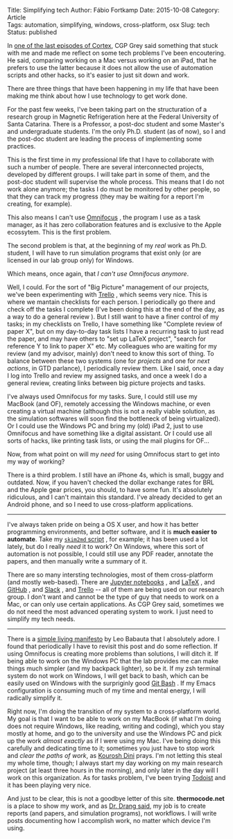 Title: Simplifying tech
Author: Fábio Fortkamp
Date: 2015-10-08
Category: Article  
Tags: automation, simplifying, windows, cross-platform, osx
Slug: tech  
Status: published  

In [one of the last episodes of Cortex](http://www.relay.fm/cortex/13 ), CGP Grey said something that stuck with me and made me reflect on some tech problems I've been encoutering. He said, comparing working on a Mac versus working on an iPad, that he prefers to use the latter because it does not allow the use of automation scripts and other hacks, so it's easier to just sit down and work.

There are three things that have been happening in my life that have been making me think about how I use technology to get work done.

For the past few weeks, I've been taking part on the structuration of a research group in Magnetic Refrigeration here at the Federal University of Santa Catarina. There is a Professor, a post-doc student and some Master's and undergraduate students. I'm the only Ph.D. student (as of now), so I and the post-doc student are leading the process of implementing some practices.

This is the first time in my professional life that I have to collaborate with such a number of people. There are several interconnected projects, developed by different groups. I will take part in some of them, and the post-doc student will supervise the whole process. This means that I do not work alone anymore; the tasks I do must be monitored by other people, so that they can track my progress (they may be waiting for a report I'm creating, for example).

This also means I can't use [Omnifocus](https://www.omnigroup.com/omnifocus/ ) 
, the program I use as a task manager, as it has zero collaboration features and is exclusive to the Apple ecossytem. This is the first problem.

The second problem is that, at the  beginning of my *real* work as Ph.D. student, I will have to run simulation programs that exist only (or are licensed in our lab group only) for Windows.

Which means, once again, that *I can't use Omnifocus anymore*.

Well, I could. For the sort of "Big Picture" management of our projects, we've been experimenting with [Trello](http://trello.com ) 
, which seems very nice. This is where we mantain checklists for each person. I periodically go there and check off the tasks I complete (I've been doing this at the end of the day, as a way to do a general review ). But I still want to have a finer control of my tasks; in my checklists on Trello, I have something like "Complete review of paper X", but on my day-to-day task lists I have a recurring task to just read the paper, and may have others to "set up LaTeX project", "search for reference Y to link to paper X" etc. My colleagues who are waiting for my review (and my advisor, mainly) don't need to know this sort of thing. To balance between these two systems (one for *projects* and one for *next actions*, in GTD parlance), I periodically review them. Like I said, once a day I log into Trello and review my assigned tasks, and once a week I do a general review, creating links between big picture projects and tasks.

I've always used Omnifocus for my tasks. Sure, I could still use my MacBook (and OF), remotely accessing the Windows machine, or even creating a virtual machine (although this is not a really viable solution, as the simulation softwares will soon find the bottleneck of being virtualized). Or I could use the Windows PC and bring my (old) iPad 2, just to use Omnifocus and have something like a digital assistant. Or I could use all sorts of hacks, like printing task lists, or using the mail plugins for OF...

Now, from what point on will my *need* for using Omnifocus start to get into my way of working?

There is a third problem. I still have an iPhone 4s, which is small, buggy and outdated. Now, if you haven't checked the dollar exchange rates for BRL and the Apple gear prices, you should, to have some fun. It's absolutely ridiculous, and I can't maintain this standard. I've already decided to get an Android phone, and so I need to use cross-platform applications.

***

I've always taken pride on being a OS X user, and how it has better programming environments, and better software, and it is **much easier to automate**. Take my [`skim2md` script](http://thermocode.net/blog/skim2md/ ) 
, for example; it has been used a lot lately, but do I really *need* it to work? On Windows, where this sort of automation is not possible, I could still use any PDF reader, annotate the papers, and then manually write a summary of it. 

There are so many intersting technologies, most of them cross-platform (and mostly web-based). There are [Jupyter notebooks](http://jupyter.org/ ) 
, and [LaTeX](https://www.tug.org/texlive) 
, and [GitHub](http://github.com ) 
, and [Slack](http://slack.com ) 
, and [Trello](http://trello.com ) 
 -- all of them are being used on our research group. I don't want and cannot be the type of guy that needs to work on a Mac, or can only use certain applications. As CGP Grey said, sometimes we do not need the most advanced operating system to work. I just need to simplify my tech needs.


***

There is a [simple living manifesto](http://zenhabits.net/simple-living-manifesto-72-ideas-to-simplify-your-life/ ) 
 by Leo Babauta that I absolutely adore. I found that periodically I have to revisit this post and do some reflection. If using Omnifocus is creating more problems than solutions, I will ditch it. If being able to work on the Windows PC that the lab provides me can make things much simpler (and my backpack lighter), so be it. If my zsh terminal system do not work on Windows, I will get back to bash, which can be easily used on Windows with the surpriginly good [Git Bash](https://www.git-scm.com/downloads ) 
. If my Emacs configuration is consuming much of my time and mental energy, I will radically simplify it.

Right now, I'm doing the transition of my system to a cross-platform world. My goal is that I want to be able to work on my MacBook (if what I'm doing  does not require Windows, like reading, writing and coding), which you stay mostly at home, and go to the university and use the Windows PC and pick up the work *almost exactly* as if I were using my Mac. I've being doing this carefully and dedicating time to it; sometimes you just have to  stop work and  *clear the paths of work*, as [Kourosh Dini](http://thermocode.net/blog/better-work/ ) 
 prays. I'm not letting this steal my whole time, though; I always start my day working on my main research project (at least three hours in the morning), and only later in the day will I work on this organization. As for tasks problem, I've been trying [Todoist](http://todoist.com) and it has been playing very nice.

And just to be clear, this is not a goodbye letter of this site. **thermocode.net** is a place to show my work, and as [Dr. Drang said](http://www.leancrew.com/all-this/2014/01/my-report-writing-workflow/ ), my job is to create reports (and papers, and simulation programs), not workflows. I will write posts documenting how I accomplish work, no matter which device I'm using.



